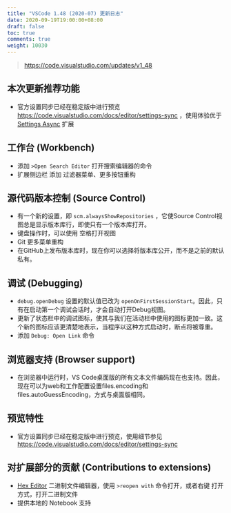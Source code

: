 ```yaml
---
title: "VSCode 1.48 (2020-07) 更新日志"
date: 2020-09-19T19:00:00+08:00
draft: false
toc: true
comments: true
weight: 10030
---
```


> https://code.visualstudio.com/updates/v1_48

## 本次更新推荐功能

* 官方设置同步已经在稳定版中进行预览 https://code.visualstudio.com/docs/editor/settings-sync ，使用体验优于 [Settings Async](https://marketplace.visualstudio.com/items?itemName=Shan.code-settings-sync) 扩展

## 工作台 (Workbench)

* 添加 `>Open Search Editor` 打开搜索编辑器的命令
* 扩展侧边栏 添加 过滤器菜单、更多按钮重构

## 源代码版本控制 (Source Control)

* 有一个新的设置，即 `scm.alwaysShowRepositories` ，它使Source Control视图总是显示版本库行，即使只有一个版本库打开。
* 键盘操作时，可以使用 空格打开视图
* Git 更多菜单重构
* 在GitHub上发布版本库时，现在你可以选择将版本库公开，而不是之前的默认私有。

## 调试 (Debugging)

* `debug.openDebug` 设置的默认值已改为 `openOnFirstSessionStart`。因此，只有在启动第一个调试会话时，才会自动打开Debug视图。
* 更新了状态栏中的调试图标，使其与我们在活动栏中使用的图标更加一致。这个新的图标应该更清楚地表示，当程序以这种方式启动时，断点将被尊重。
* 添加 `Debug: Open Link` 命令

## 浏览器支持 (Browser support)

* 在浏览器中运行时，VS Code桌面版的所有文本文件编码现在也支持。因此，现在可以为web和工作配置设置files.encoding和files.autoGuessEncoding，方式与桌面版相同。

## 预览特性

* 官方设置同步已经在稳定版中进行预览，使用细节参见 https://code.visualstudio.com/docs/editor/settings-sync

## 对扩展部分的贡献 (Contributions to extensions)

* [Hex Editor](https://marketplace.visualstudio.com/items?itemName=ms-vscode.hexeditor) 二进制文件编辑器，使用 `>reopen with` 命令打开，或者右键 打开方式，打开二进制文件
* 提供本地的 Notebook 支持
